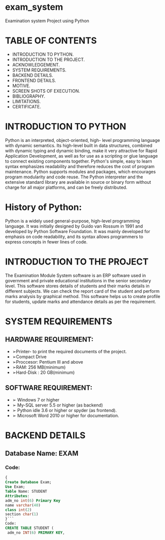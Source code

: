 # exam_system
Examination system Project using Python

# TABLE OF CONTENTS
- INTRODUCTION TO PYTHON.
- INTRODUCTION TO THE PROJECT.
- ACKNOWLEDGEMENT.
- SYSTEM REQUIREMENTS.
- BACKEND DETAILS.
- FRONTEND DETAILS.
- MOTIVE.
- SCREEN SHOTS OF EXECUTION.
- BIBLIOGRAPHY.
- LIMITATIONS.
- CERTIFICATE.

# INTRODUCTION TO PYTHON

Python is an interpreted, object-oriented, high-
level programming language with dynamic 
semantics. Its high-level built in data structures, 
combined with dynamic typing and dynamic 
binding, make it very attractive for Rapid 
Application Development, as well as for use as a 
scripting or glue language to connect existing 
components together. Python's simple, easy to 
learn syntax emphasizes readability and 
therefore reduces the cost of program 
maintenance. Python supports modules and 
packages, which encourages program modularity 
and code reuse. The Python interpreter and the 
extensive standard library are available in source 
or binary form without charge for all major 
platforms, and can be freely distributed.

# History of Python: 

Python is a widely used general-purpose, high-level 
programming language. It was initially designed by 
Guido van Rossum in 1991 and developed by Python 
Software Foundation. It was mainly developed for 
emphasis on code readability, and its syntax allows 
programmers to express concepts in fewer lines of 
code.

# INTRODUCTION TO THE PROJECT
The Examination Module System software is an 
ERP software used in government and private 
educational institutions in the senior secondary 
level. This software stores details of students
and their marks details in different subjects. We 
can check the report card of the student and 
perform marks analysis by graphical method. 
This software helps us to create profile for 
students, update marks and attendance details
as per the requirement.

# SYSTEM REQUIREMENTS
## HARDWARE REQUIREMENT:
- ➢Printer- to print the required documents of the 
project.
- ➢Compact Drive
- ➢Proccesor: Pentium III and above
- ➢RAM: 256 MB(minimum)
- ➢Hard-Disk : 20 GB(minimum)
## SOFTWARE REQUIREMENT: 
- ➢ Windows 7 or higher
- ➢ My-SQL server 5.5 or higher (as backend) 
- ➢ Python idle 3.6 or higher or spyder (as 
frontend).
- ➢ Microsoft Word 2010 or higher for 
documentation.

# BACKEND DETAILS
## Database Name: EXAM
### Code:

```sql
{ 
Create Database Exam;
Use Exam;
Table Name: STUDENT
Attributes:
adm_no int(6) Primary Key
name varchar(40)
class int(2)
section char(1) 
}```
Code:
CREATE TABLE STUDENT (
 adm_no INT(6) PRIMARY KEY,
